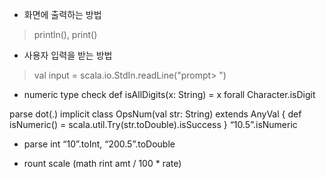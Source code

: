 * 화면에 출력하는 방법
> println(), print()

* 사용자 입력을 받는 방법
> val input = scala.io.StdIn.readLine("prompt> ")

* numeric type check
def isAllDigits(x: String) = x forall Character.isDigit

parse dot(.)
  implicit class OpsNum(val str: String) extends AnyVal {
    def isNumeric() = scala.util.Try(str.toDouble).isSuccess
  }
“10.5”.isNumeric

* parse int
“10”.toInt,  “200.5”.toDouble

* rount scale
(math rint amt / 100 * rate)